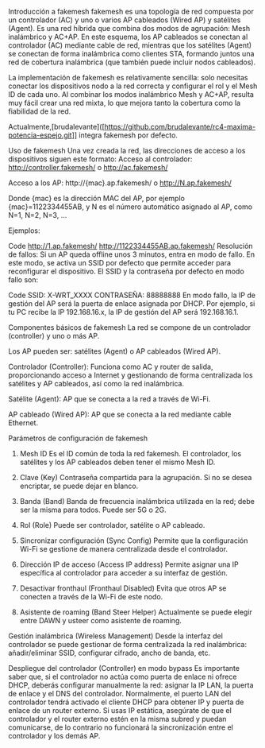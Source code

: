 Introducción a fakemesh
fakemesh es una topología de red compuesta por un controlador (AC) y uno o varios AP cableados (Wired AP) y satélites (Agent). Es una red híbrida que combina dos modos de agrupación: Mesh inalámbrico y AC+AP. En este esquema, los AP cableados se conectan al controlador (AC) mediante cable de red, mientras que los satélites (Agent) se conectan de forma inalámbrica como clientes STA, formando juntos una red de cobertura inalámbrica (que también puede incluir nodos cableados).

La implementación de fakemesh es relativamente sencilla: solo necesitas conectar los dispositivos nodo a la red correcta y configurar el rol y el Mesh ID de cada uno. Al combinar los modos inalámbrico Mesh y AC+AP, resulta muy fácil crear una red mixta, lo que mejora tanto la cobertura como la fiabilidad de la red.

Actualmente,[brudalevante]([https://github.com/brudalevante/rc4-maxima-potencia-espejo.git]] integra fakemesh por defecto.

Uso de fakemesh
Una vez creada la red, las direcciones de acceso a los dispositivos siguen este formato:
Acceso al controlador: http://controller.fakemesh/ o http://ac.fakemesh/

Acceso a los AP: http://{mac}.ap.fakemesh/ o http://N.ap.fakemesh/

Donde {mac} es la dirección MAC del AP, por ejemplo {mac}=1122334455AB, y N es el número automático asignado al AP, como N=1, N=2, N=3, ...

Ejemplos:

Code
http://1.ap.fakemesh/
http://1122334455AB.ap.fakemesh/
Resolución de fallos:
Si un AP queda offline unos 3 minutos, entra en modo de fallo. En este modo, se activa un SSID por defecto que permite acceder para reconfigurar el dispositivo. El SSID y la contraseña por defecto en modo fallo son:

Code
SSID: X-WRT_XXXX
CONTRASEÑA: 88888888
En modo fallo, la IP de gestión del AP será la puerta de enlace asignada por DHCP. Por ejemplo, si tu PC recibe la IP 192.168.16.x, la IP de gestión del AP será 192.168.16.1.

Componentes básicos de fakemesh
La red se compone de un controlador (controller) y uno o más AP.

Los AP pueden ser: satélites (Agent) o AP cableados (Wired AP).

Controlador (Controller): Funciona como AC y router de salida, proporcionando acceso a Internet y gestionando de forma centralizada los satélites y AP cableados, así como la red inalámbrica.

Satélite (Agent): AP que se conecta a la red a través de Wi-Fi.

AP cableado (Wired AP): AP que se conecta a la red mediante cable Ethernet.

Parámetros de configuración de fakemesh
1. Mesh ID
Es el ID común de toda la red fakemesh. El controlador, los satélites y los AP cableados deben tener el mismo Mesh ID.

2. Clave (Key)
Contraseña compartida para la agrupación. Si no se desea encriptar, se puede dejar en blanco.

3. Banda (Band)
Banda de frecuencia inalámbrica utilizada en la red; debe ser la misma para todos. Puede ser 5G o 2G.

4. Rol (Role)
Puede ser controlador, satélite o AP cableado.

5. Sincronizar configuración (Sync Config)
Permite que la configuración Wi-Fi se gestione de manera centralizada desde el controlador.

6. Dirección IP de acceso (Access IP address)
Permite asignar una IP específica al controlador para acceder a su interfaz de gestión.

7. Desactivar fronthaul (Fronthaul Disabled)
Evita que otros AP se conecten a través de la Wi-Fi de este nodo.

8. Asistente de roaming (Band Steer Helper)
Actualmente se puede elegir entre DAWN y usteer como asistente de roaming.

Gestión inalámbrica (Wireless Management)
Desde la interfaz del controlador se puede gestionar de forma centralizada la red inalámbrica: añadir/eliminar SSID, configurar cifrado, ancho de banda, etc.

Despliegue del controlador (Controller) en modo bypass
Es importante saber que, si el controlador no actúa como puerta de enlace ni ofrece DHCP, deberás configurar manualmente la red: asignar la IP LAN, la puerta de enlace y el DNS del controlador. Normalmente, el puerto LAN del controlador tendrá activado el cliente DHCP para obtener IP y puerta de enlace de un router externo. Si usas IP estática, asegúrate de que el controlador y el router externo estén en la misma subred y puedan comunicarse, de lo contrario no funcionará la sincronización entre el controlador y los demás AP.
